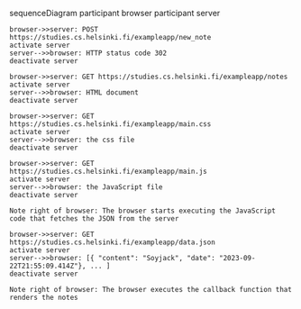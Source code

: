 sequenceDiagram
participant browser
participant server

    browser->>server: POST https://studies.cs.helsinki.fi/exampleapp/new_note
    activate server
    server-->>browser: HTTP status code 302
    deactivate server

    browser->>server: GET https://studies.cs.helsinki.fi/exampleapp/notes
    activate server
    server-->>browser: HTML document
    deactivate server

    browser->>server: GET https://studies.cs.helsinki.fi/exampleapp/main.css
    activate server
    server-->>browser: the css file
    deactivate server

    browser->>server: GET https://studies.cs.helsinki.fi/exampleapp/main.js
    activate server
    server-->>browser: the JavaScript file
    deactivate server

    Note right of browser: The browser starts executing the JavaScript code that fetches the JSON from the server

    browser->>server: GET https://studies.cs.helsinki.fi/exampleapp/data.json
    activate server
    server-->>browser: [{ "content": "Soyjack", "date": "2023-09-22T21:55:09.414Z"}, ... ]
    deactivate server

    Note right of browser: The browser executes the callback function that renders the notes
